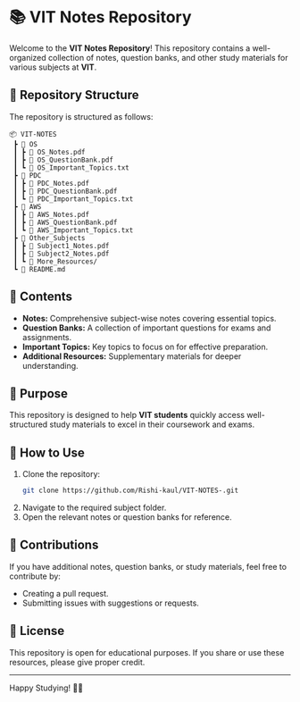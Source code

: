 # 📚 VIT Notes Repository

Welcome to the **VIT Notes Repository**! This repository contains a well-organized collection of notes, question banks, and other study materials for various subjects at **VIT**.

## 📂 Repository Structure
The repository is structured as follows:

```
📦 VIT-NOTES
 ┣ 📁 OS
 ┃ ┣ 📜 OS_Notes.pdf
 ┃ ┣ 📜 OS_QuestionBank.pdf
 ┃ ┗ 📜 OS_Important_Topics.txt
 ┣ 📁 PDC
 ┃ ┣ 📜 PDC_Notes.pdf
 ┃ ┣ 📜 PDC_QuestionBank.pdf
 ┃ ┗ 📜 PDC_Important_Topics.txt
 ┣ 📁 AWS
 ┃ ┣ 📜 AWS_Notes.pdf
 ┃ ┣ 📜 AWS_QuestionBank.pdf
 ┃ ┗ 📜 AWS_Important_Topics.txt
 ┣ 📁 Other_Subjects
 ┃ ┣ 📜 Subject1_Notes.pdf
 ┃ ┣ 📜 Subject2_Notes.pdf
 ┃ ┗ 📜 More_Resources/
 ┗ 📜 README.md
```

## 📖 Contents
- **Notes:** Comprehensive subject-wise notes covering essential topics.
- **Question Banks:** A collection of important questions for exams and assignments.
- **Important Topics:** Key topics to focus on for effective preparation.
- **Additional Resources:** Supplementary materials for deeper understanding.

## 🎯 Purpose
This repository is designed to help **VIT students** quickly access well-structured study materials to excel in their coursework and exams.

## 📌 How to Use
1. Clone the repository:
   ```bash
   git clone https://github.com/Rishi-kaul/VIT-NOTES-.git
   ```
2. Navigate to the required subject folder.
3. Open the relevant notes or question banks for reference.

## 🤝 Contributions
If you have additional notes, question banks, or study materials, feel free to contribute by:
- Creating a pull request.
- Submitting issues with suggestions or requests.

## 📜 License
This repository is open for educational purposes. If you share or use these resources, please give proper credit.

---
Happy Studying! 📖🚀

